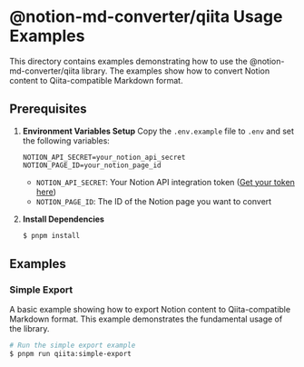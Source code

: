 # @notion-md-converter/qiita Usage Examples

This directory contains examples demonstrating how to use the @notion-md-converter/qiita library. The examples show how to convert Notion content to Qiita-compatible Markdown format.

## Prerequisites

1. **Environment Variables Setup**
   Copy the `.env.example` file to `.env` and set the following variables:
   ```
   NOTION_API_SECRET=your_notion_api_secret
   NOTION_PAGE_ID=your_notion_page_id
   ```
   - `NOTION_API_SECRET`: Your Notion API integration token ([Get your token here](https://developers.notion.com/docs/authorization#internal-integration-auth-flow-set-up))
   - `NOTION_PAGE_ID`: The ID of the Notion page you want to convert

2. **Install Dependencies**
   ```sh
   $ pnpm install
   ```

## Examples

### Simple Export

A basic example showing how to export Notion content to Qiita-compatible Markdown format. This example demonstrates the fundamental usage of the library.

```sh
# Run the simple export example
$ pnpm run qiita:simple-export
```